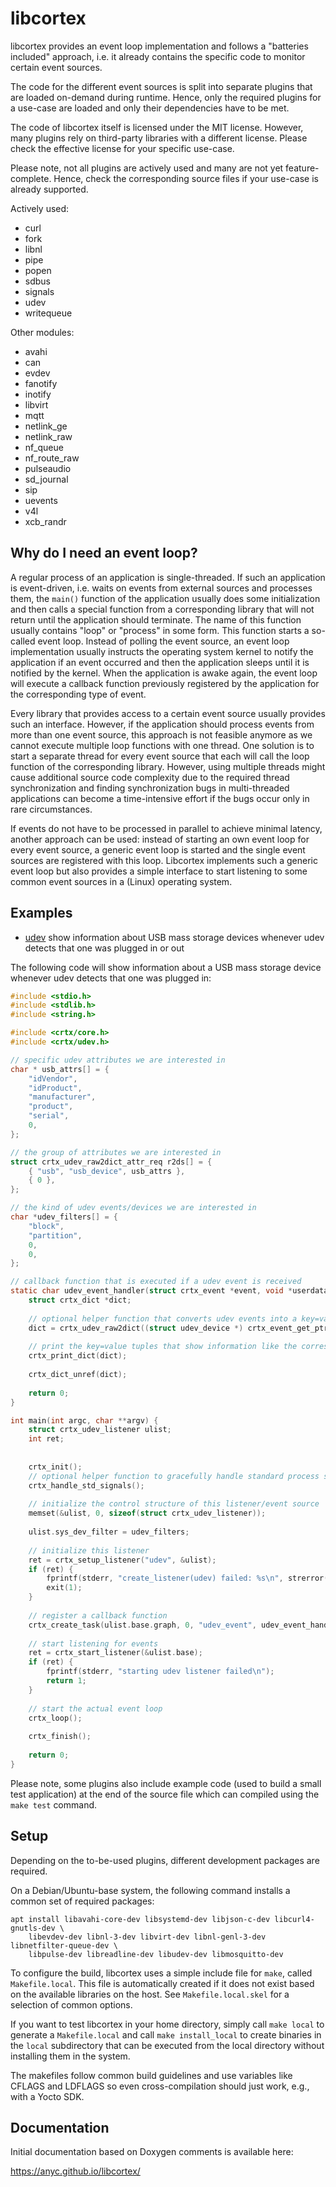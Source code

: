 
libcortex
=========

libcortex provides an event loop implementation and follows a "batteries included"
approach, i.e. it already contains the specific code to monitor certain event sources.

The code for the different event sources is split into separate plugins that
are loaded on-demand during runtime. Hence, only the required plugins for a
use-case are loaded and only their dependencies have to be met.

The code of libcortex itself is licensed under the MIT license. However, many
plugins rely on third-party libraries with a different license. Please check
the effective license for your specific use-case.

Please note, not all plugins are actively used and many are not yet feature-complete.
Hence, check the corresponding source files if your use-case is already supported.

Actively used:
 * curl
 * fork
 * libnl
 * pipe
 * popen
 * sdbus
 * signals
 * udev
 * writequeue

Other modules:
 * avahi
 * can
 * evdev
 * fanotify
 * inotify
 * libvirt
 * mqtt
 * netlink_ge
 * netlink_raw
 * nf_queue
 * nf_route_raw
 * pulseaudio
 * sd_journal
 * sip
 * uevents
 * v4l
 * xcb_randr

Why do I need an event loop?
----------------------------

A regular process of an application is single-threaded. If such an application is
event-driven, i.e. waits on events from external sources and processes them,
the `main()` function of the application usually does some initialization and then
calls a special function from a corresponding library that will not return until
the application should terminate. The name of this function usually contains
"loop" or "process" in some form. This function starts a so-called event loop.
Instead of polling the event source, an event loop implementation usually instructs
the operating system kernel to notify the application if an event occurred and
then the application sleeps until it is notified by the kernel. When the application
is awake again, the event loop will execute a callback function previously
registered by the application for the corresponding type of event.

Every library that provides access to a certain event source usually provides
such an interface. However, if the application should process events from more
than one event source, this approach is not feasible anymore as we cannot execute
multiple loop functions with one thread. One solution is to start a separate thread
for every event source that each will call the loop function of the corresponding
library. However, using multiple threads might cause additional source code
complexity due to the required thread synchronization and finding synchronization
bugs in multi-threaded applications can become a time-intensive effort if the
bugs occur only in rare circumstances.

If events do not have to be processed in parallel to achieve minimal latency,
another approach can be used: instead of starting an own event loop for every
event source, a generic event loop is started and the single event sources are
registered with this loop. Libcortex implements such a generic event loop but
also provides a simple interface to start listening to some common event sources
in a (Linux) operating system.

Examples
--------

* [udev](https://github.com/anyc/libcortex/blob/master/tests/udev.c) show information
  about USB mass storage devices whenever udev detects that one was plugged in or out

The following code will show information about a USB mass storage device whenever
udev detects that one was plugged in:

```C
#include <stdio.h>
#include <stdlib.h>
#include <string.h>

#include <crtx/core.h>
#include <crtx/udev.h>

// specific udev attributes we are interested in
char * usb_attrs[] = {
	"idVendor",
	"idProduct",
	"manufacturer",
	"product",
	"serial",
	0,
};

// the group of attributes we are interested in
struct crtx_udev_raw2dict_attr_req r2ds[] = {
	{ "usb", "usb_device", usb_attrs },
	{ 0 },
};

// the kind of udev events/devices we are interested in
char *udev_filters[] = {
	"block",
	"partition",
	0,
	0,
};

// callback function that is executed if a udev event is received
static char udev_event_handler(struct crtx_event *event, void *userdata, void **sessiondata) {
	struct crtx_dict *dict;
	
	// optional helper function that converts udev events into a key=value dictionary
	dict = crtx_udev_raw2dict((struct udev_device *) crtx_event_get_ptr(event), r2ds, 0);
	
	// print the key=value tuples that show information like the corresponding device file in /dev
	crtx_print_dict(dict);
	
	crtx_dict_unref(dict);
	
	return 0;
}

int main(int argc, char **argv) {
	struct crtx_udev_listener ulist;
	int ret;
	
	
	crtx_init();
	// optional helper function to gracefully handle standard process signals
	crtx_handle_std_signals();
	
	// initialize the control structure of this listener/event source
	memset(&ulist, 0, sizeof(struct crtx_udev_listener));
	
	ulist.sys_dev_filter = udev_filters;
	
	// initialize this listener
	ret = crtx_setup_listener("udev", &ulist);
	if (ret) {
		fprintf(stderr, "create_listener(udev) failed: %s\n", strerror(-ret));
		exit(1);
	}
	
	// register a callback function
	crtx_create_task(ulist.base.graph, 0, "udev_event", udev_event_handler, 0);
	
	// start listening for events
	ret = crtx_start_listener(&ulist.base);
	if (ret) {
		fprintf(stderr, "starting udev listener failed\n");
		return 1;
	}
	
	// start the actual event loop
	crtx_loop();
	
	crtx_finish();
	
	return 0;
}
```

Please note, some plugins also include example code (used to build a small test
application) at the end of the source file which can compiled using the
`make test` command.

Setup
-----

Depending on the to-be-used plugins, different development packages are required.

On a Debian/Ubuntu-base system, the following command installs a common set of
required packages:

```shell
apt install libavahi-core-dev libsystemd-dev libjson-c-dev libcurl4-gnutls-dev \
	libevdev-dev libnl-3-dev libvirt-dev libnl-genl-3-dev libnetfilter-queue-dev \
	libpulse-dev libreadline-dev libudev-dev libmosquitto-dev
```

To configure the build, libcortex uses a simple include file for `make`, called
`Makefile.local`. This file is automatically created if it does not exist based
on the available libraries on the host. See `Makefile.local.skel` for a selection
of common options.

If you want to test libcortex in your home directory, simply call `make local`
to generate a `Makefile.local` and call `make install_local` to create binaries
in the `local` subdirectory that can be executed from the local directory without
installing them in the system.

The makefiles follow common build guidelines and use variables like CFLAGS and
LDFLAGS so even cross-compilation should just work, e.g., with a Yocto SDK.

Documentation
-------------

Initial documentation based on Doxygen comments is available here:

https://anyc.github.io/libcortex/
